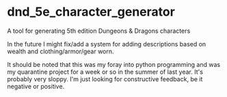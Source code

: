 # dnd_5e_character_generator
A tool for generating 5th edition Dungeons & Dragons characters

In the future I might fix/add a system for adding descriptions based on wealth and clothing/armor/gear worn.

It should be noted that this was my foray into python programming and was my quarantine project for a week or so in the summer of last year. It's probably very sloppy. I'm just looking for constructive feedback, be it negative or positive.
